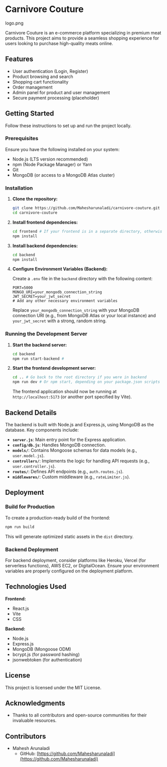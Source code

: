 # Carnivore Couture

logo.png

Carnivore Couture is an e-commerce platform specializing in premium meat products. This project aims to provide a seamless shopping experience for users looking to purchase high-quality meats online.

## Features

- User authentication (Login, Register)
- Product browsing and search
- Shopping cart functionality
- Order management
- Admin panel for product and user management
- Secure payment processing (placeholder)

## Getting Started

Follow these instructions to set up and run the project locally.

### Prerequisites

Ensure you have the following installed on your system:

- Node.js (LTS version recommended)
- npm (Node Package Manager) or Yarn
- Git
- MongoDB (or access to a MongoDB Atlas cluster)

### Installation

1.  **Clone the repository:**

    ```bash
    git clone https://github.com/Mahesharunaladi/carnivore-couture.git
    cd carnivore-couture
    ```

2.  **Install frontend dependencies:**

    ```bash
    cd frontend # If your frontend is in a separate directory, otherwise skip this line
    npm install
    ```

3.  **Install backend dependencies:**

    ```bash
    cd backend
    npm install
    ```

4.  **Configure Environment Variables (Backend):**

    Create a `.env` file in the `backend` directory with the following content:

    ```
    PORT=5000
    MONGO_URI=your_mongodb_connection_string
    JWT_SECRET=your_jwt_secret
    # Add any other necessary environment variables
    ```

    Replace `your_mongodb_connection_string` with your MongoDB connection URI (e.g., from MongoDB Atlas or your local instance) and `your_jwt_secret` with a strong, random string.

### Running the Development Server

1.  **Start the backend server:**

    ```bash
    cd backend
    npm run start-backend # 
    ```

2.  **Start the frontend development server:**

    ```bash
    cd .. # Go back to the root directory if you were in backend
    npm run dev # Or npm start, depending on your package.json scripts
    ```

    The frontend application should now be running at `http://localhost:5173` (or another port specified by Vite).

## Backend Details

The backend is built with Node.js and Express.js, using MongoDB as the database. Key components include:

-   **`server.js`**: Main entry point for the Express application.
-   **`config/db.js`**: Handles MongoDB connection.
-   **`models/`**: Contains Mongoose schemas for data models (e.g., `user.model.js`).
-   **`controllers/`**: Implements the logic for handling API requests (e.g., `user.controller.js`).
-   **`routes/`**: Defines API endpoints (e.g., `auth.routes.js`).
-   **`middlewares/`**: Custom middleware (e.g., `rateLimiter.js`).

## Deployment

### Build for Production

To create a production-ready build of the frontend:

```bash
npm run build
```

This will generate optimized static assets in the `dist` directory.

### Backend Deployment

For backend deployment, consider platforms like Heroku, Vercel (for serverless functions), AWS EC2, or DigitalOcean. Ensure your environment variables are properly configured on the deployment platform.

## Technologies Used

**Frontend:**

-   React.js
-   Vite
-   CSS

**Backend:**

-   Node.js
-   Express.js
-   MongoDB (Mongoose ODM)
-   bcrypt.js (for password hashing)
-   jsonwebtoken (for authentication)

## License

This project is licensed under the MIT License.

## Acknowledgments

-   Thanks to all contributors and open-source communities for their invaluable resources.

## Contributors

-   Mahesh Arunaladi
    -   GitHub: [https://github.com/Mahesharunaladi](https://github.com/Mahesharunaladi)

